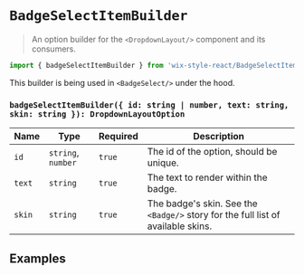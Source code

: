 # `BadgeSelectItemBuilder`

> An option builder for the `<DropdownLayout/>` component and its consumers.

```js
import { badgeSelectItemBuilder } from 'wix-style-react/BadgeSelectItemBuilder';
```

This builder is being used in `<BadgeSelect/>` under the hood.

### `badgeSelectItemBuilder({ id: string | number, text: string, skin: string }): DropdownLayoutOption`

| Name | Type | Required | Description |
| ---- | ---- | -------- | ----------- |
| `id`   | `string`, `number` | `true` | The id of the option, should be unique. |
| `text` | `string` | `true` | The text to render within the badge. |
| `skin` | `string` | `true` | The badge's skin. See the `<Badge/>` story for the full list of available skins. |

## Examples
